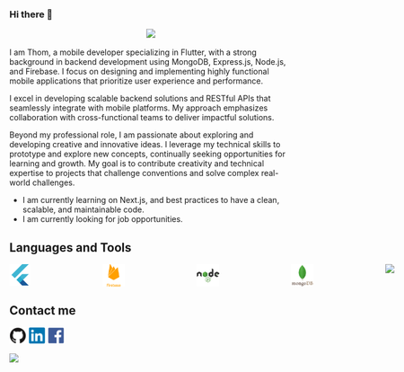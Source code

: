 ### Hi there 👋
<p align= "center">
<img src= "https://steamuserimages-a.akamaihd.net/ugc/2422250350101248810/4FB27DE025C123ACF90706D096FAD126F703B34C/">
</p>

I am Thom, a mobile developer specializing in Flutter, with a strong background in backend development using MongoDB, Express.js, Node.js, and Firebase. I focus on designing and implementing highly functional mobile applications that prioritize user experience and performance.

I excel in developing scalable backend solutions and RESTful APIs that seamlessly integrate with mobile platforms. My approach emphasizes collaboration with cross-functional teams to deliver impactful solutions.

Beyond my professional role, I am passionate about exploring and developing creative and innovative ideas. I leverage my technical skills to prototype and explore new concepts, continually seeking opportunities for learning and growth. My goal is to contribute creativity and technical expertise to projects that challenge conventions and solve complex real-world challenges.

- I am currently learning on Next.js, and best practices to have a clean, scalable, and maintainable code.
- I am currently looking for job opportunities.

## Languages and Tools
<div style="display:flex; flex-direction: row; gap: 8rem">
<img src= "https://raw.githubusercontent.com/devicons/devicon/master/icons/flutter/flutter-original.svg" height= "38">
<img src= "https://raw.githubusercontent.com/devicons/devicon/master/icons/firebase/firebase-plain-wordmark.svg" height= "40">
<img src= "https://raw.githubusercontent.com/devicons/devicon/master/icons/nodejs/nodejs-original-wordmark.svg" height= "40">
<img src= "https://raw.githubusercontent.com/devicons/devicon/master/icons/mongodb/mongodb-original-wordmark.svg" height= "40">
<img src= "https://github.com/TcBello/devicon/blob/master/icons/react/react-original-wordmark.svg" height= "40">
<img src= "https://github.com/TcBello/devicon/blob/master/icons/nextjs/nextjs-original.svg" height= "40">
<img src= "https://github.com/TcBello/devicon/blob/master/icons/html5/html5-original-wordmark.svg" height= "40">
<img src= "https://github.com/TcBello/devicon/blob/master/icons/css3/css3-original-wordmark.svg" height= "40">
<img src= "https://github.com/TcBello/devicon/blob/master/icons/javascript/javascript-original.svg" height= "40">
<img src= "https://github.com/TcBello/devicon/blob/master/icons/typescript/typescript-original.svg" height= "40">
<img src= "https://github.com/TcBello/devicon/blob/master/icons/tailwindcss/tailwindcss-original.svg" height= "40">
<img src= "https://github.com/TcBello/devicon/blob/master/icons/sqlite/sqlite-original.svg" height= "40">
<img src= "https://github.com/TcBello/devicon/blob/master/icons/git/git-original-wordmark.svg" height= "40">
<img src= "https://github.com/TcBello/devicon/blob/master/icons/figma/figma-original.svg" height= "40">
</div>

## Contact me
<img src= "https://raw.githubusercontent.com/devicons/devicon/master/icons/github/github-original.svg" height= "30"> <a href= "https://www.linkedin.com/in/tcbello/"><img src= "https://raw.githubusercontent.com/devicons/devicon/master/icons/linkedin/linkedin-original.svg" height= "30"></a>	<a href= "https://www.facebook.com/SxzOtaku/"><img src= "https://raw.githubusercontent.com/devicons/devicon/master/icons/facebook/facebook-plain.svg" height= "30"></a>

![](https://komarev.com/ghpvc/?username=tcbello&label=PROFILE+VIEWS&style=flat-square&color=2196f3)
